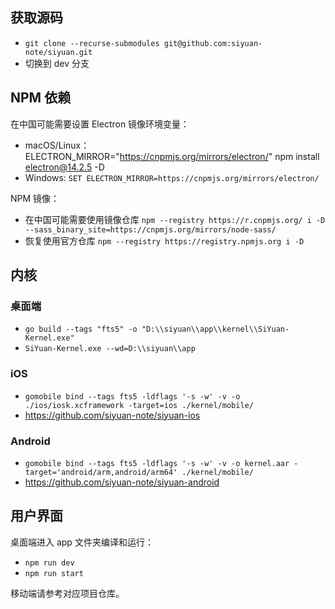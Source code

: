 ## 获取源码

* `git clone --recurse-submodules git@github.com:siyuan-note/siyuan.git`
* 切换到 dev 分支

## NPM 依赖

在中国可能需要设置 Electron 镜像环境变量：

* macOS/Linux：ELECTRON_MIRROR="https://cnpmjs.org/mirrors/electron/" npm install electron@14.2.5 -D
* Windows: `SET ELECTRON_MIRROR=https://cnpmjs.org/mirrors/electron/`

NPM 镜像：

* 在中国可能需要使用镜像仓库 `npm --registry https://r.cnpmjs.org/ i -D --sass_binary_site=https://cnpmjs.org/mirrors/node-sass/`
* 恢复使用官方仓库 `npm --registry https://registry.npmjs.org i -D`

## 内核

### 桌面端

* `go build --tags "fts5" -o "D:\\siyuan\\app\\kernel\\SiYuan-Kernel.exe"`
* `SiYuan-Kernel.exe --wd=D:\\siyuan\\app`

### iOS

* `gomobile bind --tags fts5 -ldflags '-s -w' -v -o ./ios/iosk.xcframework -target=ios ./kernel/mobile/`
* https://github.com/siyuan-note/siyuan-ios

### Android

* `gomobile bind --tags fts5 -ldflags '-s -w' -v -o kernel.aar -target='android/arm,android/arm64' ./kernel/mobile/`
* https://github.com/siyuan-note/siyuan-android

## 用户界面

桌面端进入 app 文件夹编译和运行：

* `npm run dev`
* `npm run start`

移动端请参考对应项目仓库。
